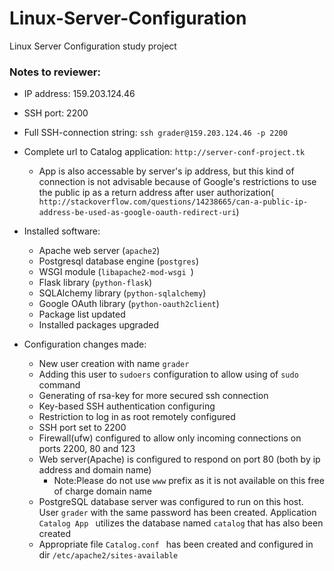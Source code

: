 # Linux-Server-Configuration
Linux Server Configuration study project

### Notes to reviewer:
* IP address: 159.203.124.46
* SSH port: 2200
* Full SSH-connection string: ` ssh grader@159.203.124.46 -p 2200 `
* Complete url to Catalog application: ` http://server-conf-project.tk `
    * App is also accessable by server's ip address, but this kind of connection is not advisable because of Google's               restrictions to use the public ip as a return address after user authorization(`                                         http://stackoverflow.com/questions/14238665/can-a-public-ip-address-be-used-as-google-oauth-redirect-uri `)
* Installed software:
    * Apache web server (`apache2`)
    * Postgresql database engine (`postgres`)
    * WSGI module (`libapache2-mod-wsgi `)
    * Flask library (` python-flask `)
    * SQLAlchemy library (` python-sqlalchemy `)
    * Google OAuth library (` python-oauth2client `)
    * Package list updated
    * Installed packages upgraded
  
* Configuration changes made:
    * New user creation with name ` grader `
    * Adding this user to ` sudoers ` configuration to allow using of ` sudo ` command
    * Generating of rsa-key for more secured ssh connection
    * Key-based SSH authentication configuring
    * Restriction to log in as root remotely configured
    * SSH port set to 2200
    * Firewall(ufw) configured to allow only incoming connections on ports 2200, 80 and 123
    * Web server(Apache) is configured to respond on port 80 (both by ip address and domain name)
        * Note:Please do not use ` www ` prefix as it is not available on this free of charge domain name
    * PostgreSQL database server was configured to run on this host. User ` grader ` with the same password has been created.         Application ` Catalog App  ` utilizes the database named ` catalog ` that has also been created
    * Appropriate file ` Catalog.conf  ` has been created and configured in dir ` /etc/apache2/sites-available `
  
